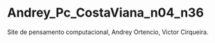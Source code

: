 # Andrey_Pc_CostaViana_n04_n36
Site de pensamento computacional, Andrey Ortencio, Victor Cirqueira.

